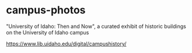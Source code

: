 # campus-photos

"University of Idaho: Then and Now", a curated exhibit of historic buildings on the University of Idaho campus

https://www.lib.uidaho.edu/digital/campushistory/
